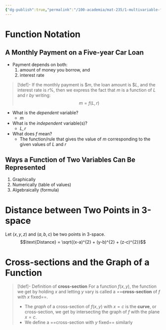```yaml
---
{"dg-publish":true,"permalink":"/100-academia/mat-235/1-multivariable-functions/12-1-functions-of-two-variables/","tags":["#lecture","#note","university"],"created":"2024-09-07T16:03:56.000-04:00","updated":"2024-10-04T22:32:11.546-04:00"}
---
```



# Function Notation

## A Monthly Payment on a Five-year Car Loan

- Payment depends on both:
    1. amount of money you borrow, and
    2. interest rate

> [!def]- If the monthly payment is \$$m$, the loan amount is \$$L$, and the interest rate is $r$%, then we express the fact that $m$ is a function of $L$ and r $by$ writing:
> $$m = f(L, r)$$

- What is the *dependent* variable?
    - $m$
- What is the *independent* variable(s)?
    - $L, r$
- What does $f$ mean?
    - The function/rule that gives the value of $m$ corresponding to the given values of $L$ and $r$

## Ways a Function of Two Variables Can Be Represented

1. Graphically
2. Numerically (table of values)
3. Algebraically (formula)

# Distance between Two Points in 3-space

Let $(x,y,z)$ and $(a,b,c)$ be two points in 3-space.
$$\text{Distance} = \sqrt{(x-a)^{2} + (y-b)^{2} + (z-c)^{2}}$$

# Cross-sections and the Graph of a Function

> [!def]- Definition of **cross-section**
> For a function $f(x,y)$, the function we get by holding $x$ and letting $y$ vary is called a ==**cross-section** of $f$ with $x$ fixed==.
> 
> - The *graph* of a cross-section of $f(x,y)$ with $x = c$ is the **curve**, or cross-section, we get by intersecting the graph of $f$ with the plane $x=c$.
> - We define a ==cross-section with $y$ fixed== similarly